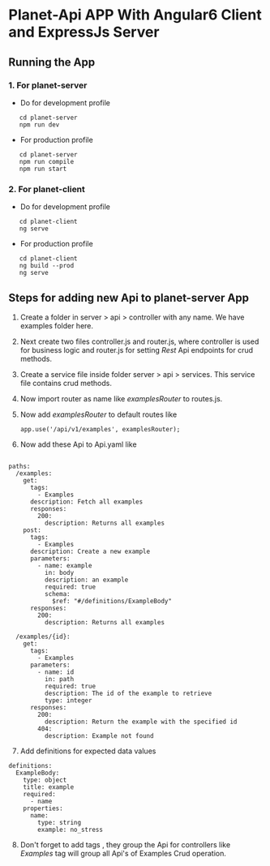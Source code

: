 # Planet-Api APP With Angular6 Client and ExpressJs Server 

## Running the App

### 1. For planet-server 

- Do for development profile
 ``` 
    cd planet-server
    npm run dev
 ```
 - For production profile

 ```
    cd planet-server
    npm run compile
    npm run start
 ```
### 2. For planet-client

- Do for development profile
 ``` 
    cd planet-client
    ng serve
 ```
 - For production profile

 ```
    cd planet-client
    ng build --prod
    ng serve
 ```

## Steps for adding new Api to planet-server App

1. Create a folder in server > api > controller with any name. We have examples folder here.

2. Next create two files controller.js and router.js, where controller is used for business logic and router.js for setting *Rest* Api endpoints for crud methods.

3. Create a service file inside folder server > api > services. This service file contains crud methods.

4. Now import router as name like *examplesRouter* to routes.js.

4. Now add *examplesRouter* to default routes like

    `app.use('/api/v1/examples', examplesRouter);`

5. Now add these Api to Api.yaml like

```

paths:
  /examples:
    get:
      tags:
        - Examples
      description: Fetch all examples
      responses:
        200:
          description: Returns all examples
    post:
      tags:
        - Examples
      description: Create a new example
      parameters:
        - name: example
          in: body
          description: an example
          required: true
          schema: 
            $ref: "#/definitions/ExampleBody"
      responses:
        200:
          description: Returns all examples

  /examples/{id}:
    get:
      tags:
        - Examples
      parameters:
        - name: id
          in: path
          required: true
          description: The id of the example to retrieve
          type: integer
      responses:
        200:
          description: Return the example with the specified id
        404:
          description: Example not found

```

7. Add definitions for expected data values

```
definitions:
  ExampleBody:
    type: object
    title: example
    required:
      - name
    properties:
      name:
        type: string
        example: no_stress
```

8. Don't forget to add tags , they group the Api for controllers like *Examples* tag will group all Api's of Examples Crud operation.